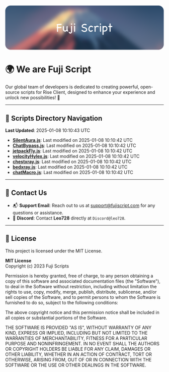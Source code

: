 ![Banner](.github/b.webp)

# 🌍 **We are Fuji Script**

Our global team of developers is dedicated to creating powerful, open-source scripts for Rise Client, designed to enhance your experience and unlock new possibilities! 🌟

---
<!-- SCRIPTS_NAVIGATION_START -->
## 📂 **Scripts Directory Navigation**

**Last Updated**: 2025-01-08 10:10:43 UTC

- **[SilentAura.js](scripts/SilentAura.js)**: Last modified on 2025-01-08 10:10:42 UTC
- **[ChatBypass.js](scripts/ChatBypass.js)**: Last modified on 2025-01-08 10:10:42 UTC
- **[jetpackFly.js](scripts/jetpackFly.js)**: Last modified on 2025-01-08 10:10:42 UTC
- **[velocityHylex.js](scripts/velocityHylex.js)**: Last modified on 2025-01-08 10:10:42 UTC
- **[chestxray.js](scripts/chestxray.js)**: Last modified on 2025-01-08 10:10:42 UTC
- **[bedxray.js](scripts/bedxray.js)**: Last modified on 2025-01-08 10:10:42 UTC
- **[chatMacro.js](scripts/chatMacro.js)**: Last modified on 2025-01-08 10:10:42 UTC

<!-- SCRIPTS_NAVIGATION_END -->

---

## 💬 **Contact Us**  
- 📬 **Support Email**: Reach out to us at [support@fujiscript.com](mailto:support@fujiscript.com) for any questions or assistance.  
- 💬 **Discord**: Contact **Leo728** directly at `Discord@leo728`.

---

## 📜 **License**

This project is licensed under the MIT License.  

**MIT License**  
Copyright (c) 2023 Fuji Scripts  

Permission is hereby granted, free of charge, to any person obtaining a copy of this software and associated documentation files (the "Software"), to deal in the Software without restriction, including without limitation the rights to use, copy, modify, merge, publish, distribute, sublicense, and/or sell copies of the Software, and to permit persons to whom the Software is furnished to do so, subject to the following conditions:  

The above copyright notice and this permission notice shall be included in all copies or substantial portions of the Software.  

THE SOFTWARE IS PROVIDED "AS IS", WITHOUT WARRANTY OF ANY KIND, EXPRESS OR IMPLIED, INCLUDING BUT NOT LIMITED TO THE WARRANTIES OF MERCHANTABILITY, FITNESS FOR A PARTICULAR PURPOSE AND NONINFRINGEMENT. IN NO EVENT SHALL THE AUTHORS OR COPYRIGHT HOLDERS BE LIABLE FOR ANY CLAIM, DAMAGES OR OTHER LIABILITY, WHETHER IN AN ACTION OF CONTRACT, TORT OR OTHERWISE, ARISING FROM, OUT OF OR IN CONNECTION WITH THE SOFTWARE OR THE USE OR OTHER DEALINGS IN THE SOFTWARE.  
